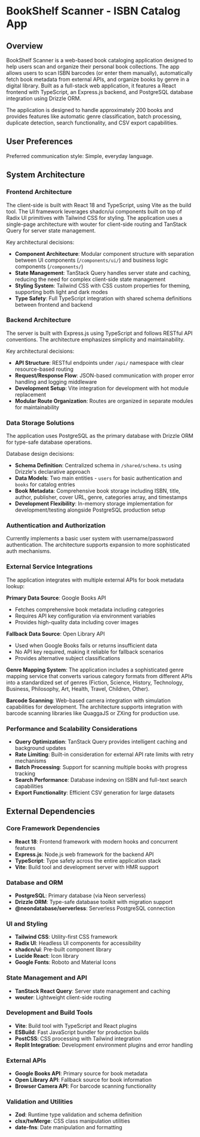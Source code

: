 # BookShelf Scanner - ISBN Catalog App

## Overview

BookShelf Scanner is a web-based book cataloging application designed to help users scan and organize their personal book collections. The app allows users to scan ISBN barcodes (or enter them manually), automatically fetch book metadata from external APIs, and organize books by genre in a digital library. Built as a full-stack web application, it features a React frontend with TypeScript, an Express.js backend, and PostgreSQL database integration using Drizzle ORM.

The application is designed to handle approximately 200 books and provides features like automatic genre classification, batch processing, duplicate detection, search functionality, and CSV export capabilities.

## User Preferences

Preferred communication style: Simple, everyday language.

## System Architecture

### Frontend Architecture
The client-side is built with React 18 and TypeScript, using Vite as the build tool. The UI framework leverages shadcn/ui components built on top of Radix UI primitives with Tailwind CSS for styling. The application uses a single-page architecture with wouter for client-side routing and TanStack Query for server state management.

Key architectural decisions:
- **Component Architecture**: Modular component structure with separation between UI components (`/components/ui/`) and business logic components (`/components/`)
- **State Management**: TanStack Query handles server state and caching, reducing the need for complex client-side state management
- **Styling System**: Tailwind CSS with CSS custom properties for theming, supporting both light and dark modes
- **Type Safety**: Full TypeScript integration with shared schema definitions between frontend and backend

### Backend Architecture
The server is built with Express.js using TypeScript and follows RESTful API conventions. The architecture emphasizes simplicity and maintainability.

Key architectural decisions:
- **API Structure**: RESTful endpoints under `/api/` namespace with clear resource-based routing
- **Request/Response Flow**: JSON-based communication with proper error handling and logging middleware
- **Development Setup**: Vite integration for development with hot module replacement
- **Modular Route Organization**: Routes are organized in separate modules for maintainability

### Data Storage Solutions
The application uses PostgreSQL as the primary database with Drizzle ORM for type-safe database operations.

Database design decisions:
- **Schema Definition**: Centralized schema in `/shared/schema.ts` using Drizzle's declarative approach
- **Data Models**: Two main entities - `users` for basic authentication and `books` for catalog entries
- **Book Metadata**: Comprehensive book storage including ISBN, title, author, publisher, cover URL, genre, categories array, and timestamps
- **Development Flexibility**: In-memory storage implementation for development/testing alongside PostgreSQL production setup

### Authentication and Authorization
Currently implements a basic user system with username/password authentication. The architecture supports expansion to more sophisticated auth mechanisms.

### External Service Integrations
The application integrates with multiple external APIs for book metadata lookup:

**Primary Data Source**: Google Books API
- Fetches comprehensive book metadata including categories
- Requires API key configuration via environment variables
- Provides high-quality data including cover images

**Fallback Data Source**: Open Library API
- Used when Google Books fails or returns insufficient data
- No API key required, making it reliable for fallback scenarios
- Provides alternative subject classifications

**Genre Mapping System**: 
The application includes a sophisticated genre mapping service that converts various category formats from different APIs into a standardized set of genres (Fiction, Science, History, Technology, Business, Philosophy, Art, Health, Travel, Children, Other).

**Barcode Scanning**: 
Web-based camera integration with simulation capabilities for development. The architecture supports integration with barcode scanning libraries like QuaggaJS or ZXing for production use.

### Performance and Scalability Considerations
- **Query Optimization**: TanStack Query provides intelligent caching and background updates
- **Rate Limiting**: Built-in consideration for external API rate limits with retry mechanisms
- **Batch Processing**: Support for scanning multiple books with progress tracking
- **Search Performance**: Database indexing on ISBN and full-text search capabilities
- **Export Functionality**: Efficient CSV generation for large datasets

## External Dependencies

### Core Framework Dependencies
- **React 18**: Frontend framework with modern hooks and concurrent features
- **Express.js**: Node.js web framework for the backend API
- **TypeScript**: Type safety across the entire application stack
- **Vite**: Build tool and development server with HMR support

### Database and ORM
- **PostgreSQL**: Primary database (via Neon serverless)
- **Drizzle ORM**: Type-safe database toolkit with migration support
- **@neondatabase/serverless**: Serverless PostgreSQL connection

### UI and Styling
- **Tailwind CSS**: Utility-first CSS framework
- **Radix UI**: Headless UI components for accessibility
- **shadcn/ui**: Pre-built component library
- **Lucide React**: Icon library
- **Google Fonts**: Roboto and Material Icons

### State Management and API
- **TanStack React Query**: Server state management and caching
- **wouter**: Lightweight client-side routing

### Development and Build Tools
- **Vite**: Build tool with TypeScript and React plugins
- **ESBuild**: Fast JavaScript bundler for production builds
- **PostCSS**: CSS processing with Tailwind integration
- **Replit Integration**: Development environment plugins and error handling

### External APIs
- **Google Books API**: Primary source for book metadata
- **Open Library API**: Fallback source for book information
- **Browser Camera API**: For barcode scanning functionality

### Validation and Utilities
- **Zod**: Runtime type validation and schema definition
- **clsx/twMerge**: CSS class manipulation utilities
- **date-fns**: Date manipulation and formatting